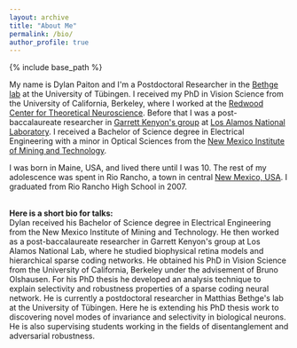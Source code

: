 ```yaml
---
layout: archive
title: "About Me"
permalink: /bio/
author_profile: true
---
```


{% include base_path %}

My name is Dylan Paiton and I'm a Postdoctoral Researcher in the
[Bethge lab](https://bethgelab.org) at the University of T&uuml;bingen.
I received my PhD in Vision Science from the University of California, Berkeley, where I
worked at the [Redwood Center for Theoretical Neuroscience](http://redwood.berkeley.edu/).
Before that I was a post-baccalaureate researcher in
[Garrett Kenyon's group](http://petavision.github.io/) at
[Los Alamos National Laboratory](https://youtu.be/55hlnlVuTpk). I received a Bachelor of Science
degree in Electrical Engineering with a minor in Optical Sciences from the
[New Mexico Institute of Mining and Technology](https://www.nmt.edu/academics/eleceng/).

I was born in Maine, USA, and lived there until I was 10. The rest of my adolescence was spent in
Rio Rancho, a town in central [New Mexico, USA](https://explorepartsunknown.com/destination/new-mexico/).
I graduated from Rio Rancho High School in 2007.

<br>
<strong>Here is a short bio for talks:</strong>
<br>
Dylan received his Bachelor of Science degree in Electrical Engineering from the New Mexico
Institute of Mining and Technology. He then worked as a post-baccalaureate researcher in Garrett
Kenyon's group at Los Alamos National Lab, where he studied biophysical retina models and
hierarchical sparse coding networks. He obtained his PhD in Vision Science from the University of
California, Berkeley under the advisement of Bruno Olshausen. For his PhD thesis he developed an
analysis technique to explain selectivity and robustness properties of a sparse coding neural
network. He is currently a postdoctoral researcher in Matthias Bethge's lab at the University of
Tübingen. Here he is extending his PhD thesis work to discovering novel modes of invariance and
selectivity in biological neurons. He is also supervising students working in the fields of
disentanglement and adversarial robustness.
